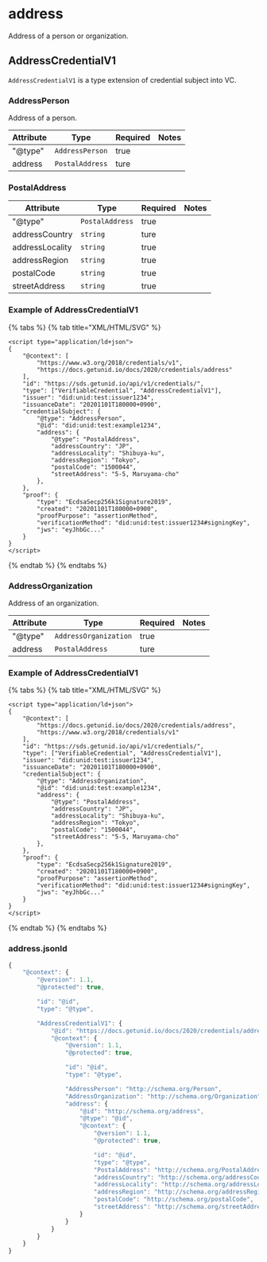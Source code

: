 # address

Address of a person or organization.

## AddressCredentialV1

`AddressCredentialV1` is a type extension of credential subject into VC.

### AddressPerson

Address of a person.

| Attribute | Type            | Required | Notes |
| --------- | --------------- | -------- | ----- |
| "@type"   | `AddressPerson` | true     |       |
| address   | `PostalAddress` | ture     |       |

### PostalAddress

| Attribute       | Type            | Required | Notes |
| --------------- | --------------- | -------- | ----- |
| "@type"         | `PostalAddress` | true     |       |
| addressCountry  | `string`        | ture     |       |
| addressLocality | `string`        | true     |       |
| addressRegion   | `string`        | true     |       |
| postalCode      | `string`        | true     |       |
| streetAddress   | `string`        | true     |       |

### Example of AddressCredentialV1

{% tabs %}
{% tab title="XML/HTML/SVG" %}
```markup
<script type="application/ld+json">
{
    "@context": [
        "https://www.w3.org/2018/credentials/v1",
        "https://docs.getunid.io/docs/2020/credentials/address"
    ],
    "id": "https://sds.getunid.io/api/v1/credentials/",
    "type": ["VerifiableCredential", "AddressCredentialV1"],
    "issuer": "did:unid:test:issuer1234",
    "issuanceDate": "20201101T180000+0900",
    "credentialSubject": {
        "@type": "AddressPerson",
        "@id": "did:unid:test:example1234",
        "address": {
            "@type": "PostalAddress",
            "addressCountry": "JP",
            "addressLocality": "Shibuya-ku",
            "addressRegion": "Tokyo",
            "postalCode": "1500044",
            "streetAddress": "5-5, Maruyama-cho"
        },
    },
    "proof": {
        "type": "EcdsaSecp256k1Signature2019",
        "created": "20201101T180000+0900",
        "proofPurpose": "assertionMethod",
        "verificationMethod": "did:unid:test:issuer1234#signingKey",
        "jws": "eyJhbGc..."
    }
}
</script>
```
{% endtab %}
{% endtabs %}

### AddressOrganization

Address of an organization.

| Attribute | Type                  | Required | Notes |
| --------- | --------------------- | -------- | ----- |
| "@type"   | `AddressOrganization` | true     |       |
| address   | `PostalAddress`       | ture     |       |

### Example of AddressCredentialV1

{% tabs %}
{% tab title="XML/HTML/SVG" %}
```markup
<script type="application/ld+json">
{
    "@context": [
        "https://docs.getunid.io/docs/2020/credentials/address",
        "https://www.w3.org/2018/credentials/v1"
    ],
    "id": "https://sds.getunid.io/api/v1/credentials/",
    "type": ["VerifiableCredential", "AddressCredentialV1"],
    "issuer": "did:unid:test:issuer1234",
    "issuanceDate": "20201101T180000+0900",
    "credentialSubject": {
        "@type": "AddressOrganization",
        "@id": "did:unid:test:example1234",
        "address": {
            "@type": "PostalAddress",
            "addressCountry": "JP",
            "addressLocality": "Shibuya-ku",
            "addressRegion": "Tokyo",
            "postalCode": "1500044",
            "streetAddress": "5-5, Maruyama-cho"
        },
    },
    "proof": {
        "type": "EcdsaSecp256k1Signature2019",
        "created": "20201101T180000+0900",
        "proofPurpose": "assertionMethod",
        "verificationMethod": "did:unid:test:issuer1234#signingKey",
        "jws": "eyJhbGc..."
    }
}
</script>
```
{% endtab %}
{% endtabs %}

### address.jsonld

```javascript
{
    "@context": {
        "@version": 1.1,
        "@protected": true,

        "id": "@id",
        "type": "@type",

        "AddressCredentialV1": {
            "@id": "https://docs.getunid.io/docs/2020/credentials/address#AddressCredentialV1",
            "@context": {
                "@version": 1.1,
                "@protected": true,

                "id": "@id",
                "type": "@type",

                "AddressPerson": "http://schema.org/Person",
                "AddressOrganization": "http://schema.org/Organization",
                "address": {
                    "@id": "http://schema.org/address",
                    "@type": "@id",
                    "@context": {
                        "@version": 1.1,
                        "@protected": true,

                        "id": "@id",
                        "type": "@type",
                        "PostalAddress": "http://schema.org/PostalAddress",
                        "addressCountry": "http://schema.org/addressCountry",
                        "addressLocality": "http://schema.org/addressLocality",
                        "addressRegion": "http://schema.org/addressRegion",
                        "postalCode": "http://schema.org/postalCode",
                        "streetAddress": "http://schema.org/streetAddress"
                    }
                }
            }
        }
    }
}
```
